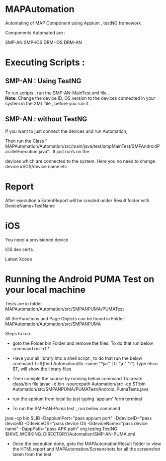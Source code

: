 # MAPAutomation
Automating of MAP Component using Appium , testNG framework

Components Automated are :

SMP-AN
SMP-iOS
DRM-iOS
DRM-AN


# Executing Scripts :

## SMP-AN : Using TestNG

To run scripts , run the SMP-AN-MainTest.xml file .  
**Note:**  Change the device ID, OS version  to the devices connected in your system in the XML file , before you run it .

## SMP-AN : without TestNG

If you want to just connect the devices and run Automation, 

Then run the Class “ MAPAutomation/Automation/src/main/java/test/smpMainTest/SMPAndroidParallelExecution.java” . It just run’s on the 

devices which are connected to the system. Here you no need to change device id/OS/device name etc

# Report
After execution a ExtentReport will be created under Result folder with DeviceName+TestName

# iOS 

You need a provisioned device

iOS dev certs

Latest Xcode

# Running the Android PUMA Test on your local machine

Tests are in folder MAPAutomation/Automation/src/SMPANPUMA/PUMATest

All the Functions and Page Objects can be found in Folder : MAPAutomation/Automation/src/SMPANPUMA

Steps to run :
- goto the Folder bin Folder and remove the files. To do that run below command
rm -rf *

- Have your all library into a shell script , to do that run the below command
T=$(find Automation/lib -name "*jar" | tr "\n" ":")
Type ehco $T, will show the library files

- Then comiple the source by running below command To create class/bin file
javac -d bin -sourcepath Automation/src -cp $T:bin Automation/src/SMPANPUMA/PUMATest/Android_PumaTests.java

- run the appium from local by just typing 'appium' form terminal

- To run the SMP-AN-Puma test , run below command

java -cp bin:$LIB -DappiumPort="pass appium port" -DdeviceID="pass deviceID -DdeviceOS="pass device OS -DdeviceName="pass device name"  -DappPath="pass APK path"  org.testng.TestNG $HIVE_WORKING_DIRECTORY/Automation/SMP-AN-PUMA.xml

- Once the exceution done, goto the MAPAutomation/Result folder to view the HTMLreport and MAPAutomation/Screenshots for all the screenshot taken from the test


